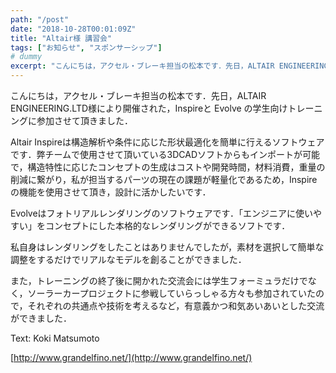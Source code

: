 ```yaml
---
path: "/post"
date: "2018-10-28T00:01:09Z"
title: "Altair様 講習会"
tags: ["お知らせ", "スポンサーシップ"]
# dummy
excerpt: "こんにちは，アクセル・ブレーキ担当の松本です．先日，ALTAIR ENGINEERING.LTD様により開催された，Inspireと Evolve の学生向けトレーニングに参加させて頂きました．Al..."
---
```


[](28-1.jpg)こんにちは，アクセル・ブレーキ担当の松本です．先日，ALTAIR ENGINEERING.LTD様により開催された，Inspireと Evolve の学生向けトレーニングに参加させて頂きました．

Altair Inspireは構造解析や条件に応じた形状最適化を簡単に行えるソフトウェアです．弊チームで使用させて頂いている3DCADソフトからもインポートが可能で，構造特性に応じたコンセプトの生成はコストや開発時間，材料消費，重量の削減に繋がり，私が担当するパーツの現在の課題が軽量化であるため，Inspireの機能を使用させて頂き，設計に活かしたいです．

Evolveはフォトリアルレンダリングのソフトウェアです．「エンジニアに使いやすい」をコンセプトにした本格的なレンダリングができるソフトです．

私自身はレンダリングをしたことはありませんでしたが，素材を選択して簡単な調整をするだけでリアルなモデルを創ることができました．

また，トレーニングの終了後に開かれた交流会には学生フォーミュラだけでなく，ソーラーカープロジェクトに参戦していらっしゃる方々も参加されていたので，それぞれの共通点や技術を考えるなど，有意義かつ和気あいあいとした交流ができました．

Text: Koki Matsumoto

[http://www.grandelfino.net/](http://www.grandelfino.net/)
